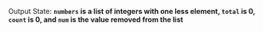Output State: **`numbers` is a list of integers with one less element, `total` is 0, `count` is 0, and `num` is the value removed from the list**